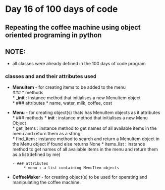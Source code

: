 # Day 16 of 100 days of code


## Repeating the coffee machine using object oriented programing in python
  
## NOTE:
- all classes were already defined in the 100 days of code program


### classes and and their attributes used  
* __MenuItem__ - for creating items to be added to the menu  
  	       ### * methods  
	       * ___init__ : instance method that initialises a new MenuItem object  
	  * ### attributes
	       * name, water, milk, coffee, cost

* __Menu__ - for creating object(s) thats has MenuItem objects as it attributes
      * ### methods
      	   * __init__ : instance method that initialises a new Menu Object  
	   * get_items : instance method to get names of all available items in the menu and return them as a string  
	   * find_item : instance method to search and return a MenuItem object in the Menu object if found else returns None
	   * items_list : instance method to get names of all available items in the menu and return them as a list(defined by me)

      - ### attributes
      	   * menu : a list containing MenuItem objects
      	   
	   
* __CoffeeMaker__ - for creating object(s) to be used for operating and manipulating the coffee machine. 
	   
